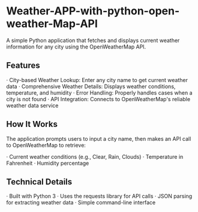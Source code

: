 # Weather-APP-with-python-open-weather-Map-API
A simple Python application that fetches and displays current weather information for any city using the OpenWeatherMap API.
<h2>Features</h2>

· City-based Weather Lookup: Enter any city name to get current weather data
· Comprehensive Weather Details: Displays weather conditions, temperature, and humidity
· Error Handling: Properly handles cases when a city is not found
· API Integration: Connects to OpenWeatherMap's reliable weather data service

<h2>How It Works</h2>

The application prompts users to input a city name, then makes an API call to OpenWeatherMap to retrieve:

· Current weather conditions (e.g., Clear, Rain, Clouds)
· Temperature in Fahrenheit
· Humidity percentage

<h2>Technical Details</h2>

· Built with Python 3
· Uses the requests library for API calls
· JSON parsing for extracting weather data
· Simple command-line interface
